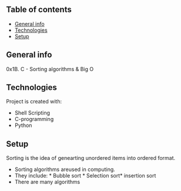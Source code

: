 ## Table of contents
* [General info](#general-info)
* [Technologies](#technologies)
* [Setup](#setup)

## General info
0x1B. C - Sorting algorithms & Big O

## Technologies
Project is created with:
* Shell Scripting
* C-programming
* Python

## Setup
Sorting is the idea of genearting unordered
items into ordered format.
* Sorting algorithms areused in computing.
* They include:
       * Bubble sort
       * Selection sort* insertion sort
* There are many algorithms